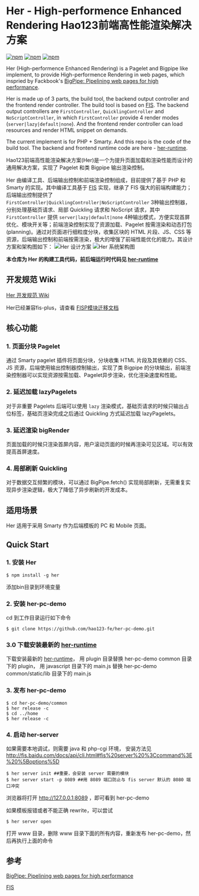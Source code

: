 Her - High-performence Enhanced Rendering Hao123前端高性能渲染解决方案
===
[![npm](https://img.shields.io/npm/v/her.svg?style=flat-square)](https://www.npmjs.com/package/her)
[![npm](https://img.shields.io/npm/dm/her.svg?style=flat-square)](https://www.npmjs.com/package/her)
[![npm](https://img.shields.io/npm/l/her.svg?style=flat-square)](https://www.npmjs.com/package/her)

Her (High-performence Enhanced Rendering) is a Pagelet and Bigpipe like implement, to provide High-performence Rendering in web pages, which inspried by Fackbook's [BigPipe: Pipelining web pages for high performance](https://www.facebook.com/notes/facebook-engineering/bigpipe-pipelining-web-pages-for-high-performance/389414033919).

Her is made up of 3 parts, the build tool, the backend output controller and the frontend render controller. The build tool is based on [FIS](http://fis.baidu.com/). The backend output controllers are  `FirstController`, `QuicklingController` and `NoScriptController`, in which `FirstController` provide 4 render modes (`server|lazy|default|none`). And the frontend render controller can load resources and render HTML snippet on demands.

The current implement is for PHP + Smarty. And this repo is the code of the build tool. The backend and frontend runtime code are here - [her-runtime](https://github.com/hao123-fe/her-runtime).

Hao123前端高性能渲染解决方案(Her)是一个为提升页面加载和渲染性能而设计的通用解决方案，实现了 Pagelet 和类 Bigpipe 输出渲染控制。

Her 由编译工具、后端输出控制和前端渲染控制组成，目前提供了基于 PHP 和 Smarty 的实现。其中编译工具基于 [FIS](http://fis.baidu.com/) 实现，继承了 FIS 强大的前端构建能力；后端输出控制提供了`FirstController|QuicklingController|NoScriptController` 3种输出控制器，分别处理基础页请求、局部 Quickling 请求和 NoScript 请求，其中 `FirstController` 提供 `server|lazy|default|none` 4种输出模式，方便实现首屏优化、模块开关等；前端渲染控制实现了资源加载、Pagelet 按需渲染和动态打包(planning)。通过对页面进行细粒度分块，收集区块的 HTML 片段、JS、CSS 等资源，后端输出控制和前端按需渲染，极大的增强了前端性能优化的能力。其设计方案和架构图如下：
![Her 设计方案](http://s0.hao123img.com/res/her/her_runtime.jpg?1)
![Her 系统架构图](http://s0.hao123img.com/res/her/iframework.png)

**本仓库为 Her 的构建工具代码，前后端运行时代码见 [her-runtime](https://github.com/hao123-fe/her-runtime)**


## 开发规范 Wiki 

[Her 开发规范 Wiki](https://github.com/hao123-fe/her/wiki/02-01.Smarty%E6%A8%A1%E6%9D%BF)

Her已经兼容fis-plus，请查看 [FISP模块迁移文档](https://github.com/hao123-dev/her-preprocessor-fispadaptor)


## 核心功能 ##
### 1. 页面分块 Pagelet ###
通过 Smarty pagelet 插件将页面分块，分块收集 HTML 片段及其依赖的 CSS、JS 资源，后端使用输出控制器控制输出，实现了类 Bigpipe 的分块输出，前端渲染控制器可以实现资源按需加载、Pagelet异步渲染，优化渲染速度和性能。

### 2. 延迟加载 lazyPagelets ###
对于非重要 Pagelets 后端可以使用 `lazy` 渲染模式，基础页请求的时候只输出占位标签，基础页渲染完成之后通过 Quickling 方式延迟加载 lazyPagelets。

### 3. 延迟渲染 bigRender ###
页面加载的时候只渲染首屏内容，用户滚动页面的时候再渲染可见区域。可以有效提高首屏速度。

### 4. 局部刷新 Quickling ###
对于数据交互频繁的模块，可以通过 BigPipe.fetch() 实现局部刷新，无需重复实现异步渲染逻辑，极大了降低了异步刷新的开发成本。


## 适用场景 ##
Her 适用于采用 Smarty 作为后端模板的 PC 和 Mobile 页面。

## Quick Start ##

### 1. 安装 Her ###
```
$ npm install -g her
```
添加bin目录到环境变量

### 2. 安装 her-pc-demo ###

cd 到工作目录运行如下命令

```
$ git clone https://github.com/hao123-fe/her-pc-demo.git
```
### 3.0 下载安装最新的 [her-runtime](https://github.com/hao123-fe/her-runtime/tree/master/dist) ###
下载安装最新的 [her-runtime](https://github.com/hao123-fe/her-runtime/tree/master/dist)，
用 plugin 目录替换 her-pc-demo common 目录下的 plugin，
用 javascript 目录下的 main.js 替换 her-pc-demo common/static/lib 目录下的 main.js

### 3. 发布 her-pc-demo ###
```
$ cd her-pc-demo/common
$ her release -c
$ cd ../home
$ her release -c
```

### 4. 启动 her-server ###
如果需要本地调试，则需要 java 和 php-cgi 环境，
安装方法见 http://fis.baidu.com/docs/api/cli.html#fis%20server%20%3Ccommand%3E%20%5Boptions%5D
```
$ her server init ##重要，会安装 server 需要的模块
$ her server start -p 8089 ##用 8089 端口防止与 fis server 默认的 8080 端口冲突
```
浏览器将打开 http://127.0.0.1:8089 ，即可看到 her-pc-demo

如果模板报错或者不能正确 rewrite，可以尝试 
```
$ her server open
```
打开 www 目录，删除 www 目录下面的所有内容，重新发布 her-pc-demo，然后再执行上面的命令


## 参考 ##
[BigPipe: Pipelining web pages for high performance](https://www.facebook.com/notes/facebook-engineering/bigpipe-pipelining-web-pages-for-high-performance/389414033919)

[FIS](http://fis.baidu.com/)
